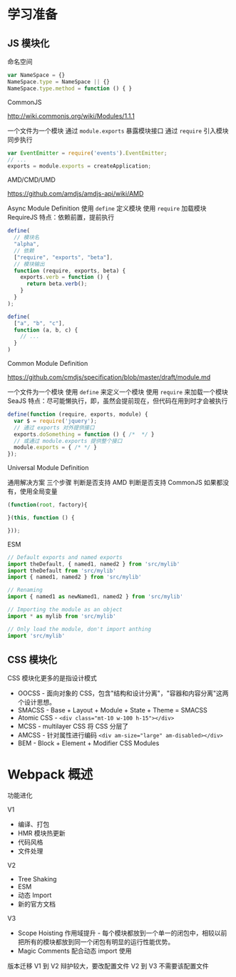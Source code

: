 # 学习准备

## JS 模块化

命名空间

```js
var NameSpace = {}
NameSpace.type = NameSpace || {}
NameSpace.type.method = function () { }
```

CommonJS

http://wiki.commonjs.org/wiki/Modules/1.1.1

一个文件为一个模块
通过 `module.exports` 暴露模块接口
通过 `require` 引入模块
同步执行

```js
var EventEmitter = require('events').EventEmitter;
// ...
exports = module.exports = createApplication;
```

AMD/CMD/UMD

https://github.com/amdjs/amdjs-api/wiki/AMD

Async Module Definition
使用 `define` 定义模块
使用 `require` 加载模块
RequireJS
特点：依赖前置，提前执行

```js
define(
  // 模块名
  "alpha",
  // 依赖
  ["require", "exports", "beta"],
  // 模块输出
  function (require, exports, beta) {
    exports.verb = function () {
      return beta.verb();
    }
  }
);
```

```js
define(
  ["a", "b", "c"],
  function (a, b, c) {
    // ...
  }
)
```

Common Module Definition

https://github.com/cmdjs/specification/blob/master/draft/module.md

一个文件为一个模块
使用 `define` 来定义一个模块
使用 `require` 来加载一个模块
SeaJS
特点：尽可能懒执行，即，虽然会提前现在，但代码在用到时才会被执行

```js
define(function (require, exports, module) {
  var $ = require('jquery');
  // 通过 exports 对外提供接口
  exports.doSomething = function () { /*  */ }
  // 或通过 module.exports 提供整个接口
  module.exports = { /* */ }
});
```

Universal Module Definition

通用解决方案
三个步骤
  判断是否支持 AMD
  判断是否支持 CommonJS
  如果都没有，使用全局变量

```js
(function(root, factory){

}(this, function () {

}));
```


ESM

```js
// Default exports and named exports
import theDefault, { named1, named2 } from 'src/mylib'
import theDefault from 'src/mylib'
import { named1, named2 } from 'src/mylib'

// Renaming
import { named1 as newNamed1, named2 } from 'src/mylib'

// Importing the module as an object
import * as mylib from 'src/mylib'

// Only load the module, don't import anthing
import 'src/mylib'
```




## CSS 模块化

CSS 模块化更多的是指设计模式
  * OOCSS - 面向对象的 CSS，包含"结构和设计分离"，"容器和内容分离"这两个设计思想。
  * SMACSS - Base + Layout + Module + State + Theme = SMACSS
  * Atomic CSS - `<div class="mt-10 w-100 h-15"></div>`
  * MCSS - multilayer CSS 将 CSS 分层了
  * AMCSS - 针对属性进行编码 `<div am-size="large" am-disabled></div>`
  * BEM - Block + Element + Modifier
CSS Modules


# Webpack 概述

功能进化

V1
  * 编译、打包
  * HMR 模块热更新
  * 代码风格
  * 文件处理

V2
  * Tree Shaking
  * ESM
  * 动态 Import
  * 新的官方文档

V3
  * Scope Hoisting 作用域提升 - 每个模块都放到一个单一的闭包中，相较以前把所有的模块都放到同一个闭包有明显的运行性能优势。
  * Magic Comments 配合动态 import 使用

版本迁移
  V1 到 V2 辩护较大，要改配置文件
  V2 到 V3 不需要该配置文件

  


